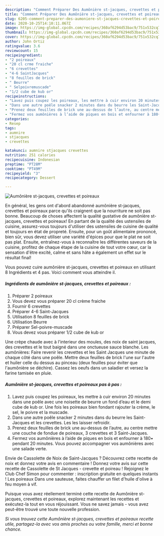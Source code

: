 ```yaml
---
description: "Comment Préparer Des Aumônière st-jacques, crevettes et poireaux"
title: "Comment Préparer Des Aumônière st-jacques, crevettes et poireaux"
slug: 6205-comment-preparer-des-aumoniere-st-jacques-crevettes-et-poireaux
date: 2020-10-25T14:10:11.067Z
image: https://img-global.cpcdn.com/recipes/360af6294d53bac9/751x532cq70/aumoniere-st-jacques-crevettes-et-poireaux-photo-principale-de-la-recette.jpg
thumbnail: https://img-global.cpcdn.com/recipes/360af6294d53bac9/751x532cq70/aumoniere-st-jacques-crevettes-et-poireaux-photo-principale-de-la-recette.jpg
cover: https://img-global.cpcdn.com/recipes/360af6294d53bac9/751x532cq70/aumoniere-st-jacques-crevettes-et-poireaux-photo-principale-de-la-recette.jpg
author: John Ortiz
ratingvalue: 3.6
reviewcount: 15
recipeingredient:
- "2 poireaux"
- "20 cl crme fraiche"
- "6 crevettes"
- "4-6 SaintJacques"
- "8 feuilles de brick"
- " Beurre"
- " Selpoivremuscade"
- "1/2 cube de kub or"
recipeinstructions:
- "Lavez puis coupez les poireaux, les mettre à cuir environ 20 minutes dans une poêle avec une noisette de beurre un fond d’eau et le demi cube de kub or. Une fois les poireaux bien fondant rajouter la crème, le sel, le poivre et la muscade."
- "Dans une autre poêle snacker 2 minutes dans du beurre les Saint-Jacques et les crevettes. Les les laisser refroidir."
- "Prenez deux feuilles de brick une au-dessus de l’autre, au centre mettre une couche de fondue de poireaux, 3 crevettes et 3 Saint-Jacques."
- "Fermez vos aumônières à l’aide de piques en bois et enfourner à 180• pendant 20 minutes. Vous pouvez accompagner vos aumônières avec une salade verte."
categories:
- Resep
tags:
- aumnire
- stjacques
- crevettes

katakunci: aumnire stjacques crevettes 
nutrition: 251 calories
recipecuisine: Indonesian
preptime: "PT28M"
cooktime: "PT49M"
recipeyield: "3"
recipecategory: Dessert

---
```



![Aumônière st-jacques, crevettes et poireaux](https://img-global.cpcdn.com/recipes/360af6294d53bac9/751x532cq70/aumoniere-st-jacques-crevettes-et-poireaux-photo-principale-de-la-recette.jpg)

En général, les gens ont d'abord abandonné aumônière st-jacques, crevettes et poireaux parce qu'ils craignent que la nourriture ne soit pas bonne. Beaucoup de choses affectent la qualité gustative de aumônière st-jacques, crevettes et poireaux! En partant de la qualité des ustensiles de cuisine, assurez-vous toujours d'utiliser des ustensiles de cuisine de qualité et toujours en état de propreté. Ensuite, pour un goût alimentaire prononcé, bien sûr, vous devez utiliser une variété d'épices pour que le plat ne soit pas plat. Ensuite, entraînez-vous à reconnaître les différentes saveurs de la cuisine, profitez de chaque étape de la cuisine de tout votre cœur, car la sensation d'être excité, calme et sans hâte a également un effet sur le résultat final!

<!--inarticleads1-->

Vous pouvez cuire aumônière st-jacques, crevettes et poireaux en utilisant 8 Ingrédients et 4 pas. Voici comment vous atteindre il.

##### Ingrédients de aumônière st-jacques, crevettes et poireaux :

1. Préparer 2 poireaux
1. Vous devez vous préparer 20 cl crème fraiche
1. Fournir 6 crevettes
1. Préparer 4-6 Saint-Jacques
1. Utilisation 8 feuilles de brick
1. Utilisation  Beurre
1. Préparer  Sel-poivre-muscade
1. Vous devez vous préparer 1/2 cube de kub or


Une crèpe chaude avec à l&#39;interieur des moules, des noix de saint jacques, des crevettes et le tout baigné dans une onctueuse sauce blanche. Les aumônières: Faire revenir les crevettes et les Saint Jacques une minute de chaque côté dans une poêle. Mettre deux feuilles de brick l&#39;une sur l&#39;autre et huiler celle du dessus au pinceau (deux feuilles pour éviter que l&#39;aumônière se déchire). Cassez les oeufs dans un saladier et versez la farine tamisée en pluie. 

<!--inarticleads2-->

##### Aumônière st-jacques, crevettes et poireaux pas à pas :

1. Lavez puis coupez les poireaux, les mettre à cuir environ 20 minutes dans une poêle avec une noisette de beurre un fond d’eau et le demi cube de kub or. Une fois les poireaux bien fondant rajouter la crème, le sel, le poivre et la muscade.
1. Dans une autre poêle snacker 2 minutes dans du beurre les Saint-Jacques et les crevettes. Les les laisser refroidir.
1. Prenez deux feuilles de brick une au-dessus de l’autre, au centre mettre une couche de fondue de poireaux, 3 crevettes et 3 Saint-Jacques.
1. Fermez vos aumônières à l’aide de piques en bois et enfourner à 180• pendant 20 minutes. Vous pouvez accompagner vos aumônières avec une salade verte.


Envie de Cassolette de Noix de Saint-Jacques ? Découvrez cette recette de noix et donnez votre avis en commentaire ! Donnez votre avis sur cette recette de Cassolette de St Jacques - crevette et poireau ! Rejoignez le Club Chef Simon pour commenter : inscription gratuite en quelques instants ! Les poireaux Dans une sauteuse, faites chauffer un filet d&#39;huile d&#39;olive à feu moyen à vif. 

<!--inarticleads1-->

<p>
Puisque vous avez réellement terminé cette recette de Aumônière st-jacques, crevettes et poireaux, explorez maintenant les recettes et exécutez-la tout en vous réjouissant. Vous ne savez jamais - vous avez peut-être trouvé une toute nouvelle profession.
</p>

<p>
<i>Si vous trouvez cette Aumônière st-jacques, crevettes et poireaux recette utile, partagez-la avec vos amis proches ou votre famille, merci et bonne chance.</i>
</p>
